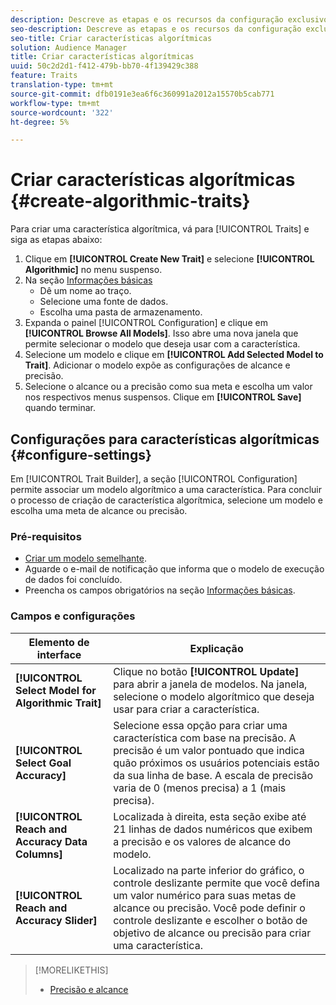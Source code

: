 ```yaml
---
description: Descreve as etapas e os recursos da configuração exclusivos ao processo de criação de traços algorítmicos.
seo-description: Descreve as etapas e os recursos da configuração exclusivos ao processo de criação de traços algorítmicos.
seo-title: Criar características algorítmicas
solution: Audience Manager
title: Criar características algorítmicas
uuid: 50c2d2d1-f412-479b-bb70-4f139429c388
feature: Traits
translation-type: tm+mt
source-git-commit: dfb0191e3ea6f6c360991a2012a15570b5cab771
workflow-type: tm+mt
source-wordcount: '322'
ht-degree: 5%

---
```



# Criar características algorítmicas {#create-algorithmic-traits}

<!-- t_algo_trait_build.xml -->

Para criar uma característica algorítmica, vá para [!UICONTROL Traits] e siga as etapas abaixo:

1. Clique em **[!UICONTROL Create New Trait]** e selecione **[!UICONTROL Algorithmic]** no menu suspenso.
1. Na seção [Informações básicas](../../features/traits/create-onboarded-rule-based-traits.md)
   * Dê um nome ao traço.
   * Selecione uma fonte de dados.
   * Escolha uma pasta de armazenamento.
1. Expanda o painel [!UICONTROL Configuration] e clique em **[!UICONTROL Browse All Models]**.
Isso abre uma nova janela que permite selecionar o modelo que deseja usar com a característica.
1. Selecione um modelo e clique em **[!UICONTROL Add Selected Model to Trait]**.
Adicionar o modelo expõe as configurações de alcance e precisão.
1. Selecione o alcance ou a precisão como sua meta e escolha um valor nos respectivos menus suspensos. Clique em **[!UICONTROL Save]** quando terminar.

## Configurações para características algorítmicas {#configure-settings}

Em [!UICONTROL Trait Builder], a seção [!UICONTROL Configuration] permite associar um modelo algorítmico a uma característica. Para concluir o processo de criação de característica algorítmica, selecione um modelo e escolha uma meta de alcance ou precisão.

### Pré-requisitos

<!-- r_algo_trait_config_section.xml -->

* [Criar um modelo semelhante](../../features/algorithmic-models/create-model.md).
* Aguarde o e-mail de notificação que informa que o modelo de execução de dados foi concluído.
* Preencha os campos obrigatórios na seção [Informações básicas](../../features/traits/create-onboarded-rule-based-traits.md).

### Campos e configurações

| Elemento de interface | Explicação |
|---|---|
| **[!UICONTROL Select Model for Algorithmic Trait]** | Clique no botão **[!UICONTROL Update]** para abrir a janela de modelos. Na janela, selecione o modelo algorítmico que deseja usar para criar a característica. |
| **[!UICONTROL Select Goal Accuracy]** | Selecione essa opção para criar uma característica com base na precisão. A precisão é um valor pontuado que indica quão próximos os usuários potenciais estão da sua linha de base. A escala de precisão varia de 0 (menos precisa) a 1 (mais precisa). |
| **[!UICONTROL Reach and Accuracy Data Columns]** | Localizada à direita, esta seção exibe até 21 linhas de dados numéricos que exibem a precisão e os valores de alcance do modelo. |
| **[!UICONTROL Reach and Accuracy Slider]** | Localizado na parte inferior do gráfico, o controle deslizante permite que você defina um valor numérico para suas metas de alcance ou precisão. Você pode definir o controle deslizante e escolher o botão de objetivo de alcance ou precisão para criar uma característica. |

>[!MORELIKETHIS]
>
>* [Precisão e alcance](../../features/traits/trait-accuracy-reach.md)

